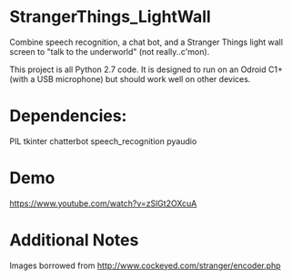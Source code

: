 # StrangerThings_LightWall
Combine speech recognition, a chat bot, and a Stranger Things light wall screen to "talk to the underworld" (not really..c'mon). 

This project is all Python 2.7 code. It is designed to run on an Odroid C1+ (with a USB microphone) but should work well on other devices.

# Dependencies:
PIL
tkinter
chatterbot
speech_recognition
pyaudio

# Demo
https://www.youtube.com/watch?v=zSlGt2OXcuA

# Additional Notes
Images borrowed from http://www.cockeyed.com/stranger/encoder.php